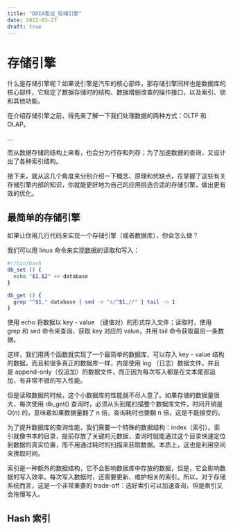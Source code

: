 ```yaml
---
title: "DDIA笔记_存储引擎"
date: 2022-03-27
draft: true
---
```


# 存储引擎

什么是存储引擎呢？如果说引擎是汽车的核心部件，那存储引擎同样也是数据库的核心部件，它规定了数据存储时的结构、数据增删改查的操作接口，以及索引、锁和其他功能。

在介绍存储引擎之前，得先来了解一下我们处理数据的两种方式：OLTP 和 OLAP。

...

而从数据存储的结构上来看，也会分为行存和列存；为了加速数据的查询，又设计出了各种索引结构。

接下来，就从这几个角度来分别介绍一下概念、原理和优缺点，在掌握了这些有关存储引擎内部的知识，你就能更好地为自己的应用挑选合适的存储引擎，做出更有效的优化。

## 最简单的存储引擎

如果让你用几行代码来实现一个存储引擎（或者数据库），你会怎么做？

我们可以用 linux 命令来实现数据的读取和写入：

```bash
#!/bin/bash
db_set () {
  echo "$1,$2" >> database
}

db_get () {
  grep "^$1," database | sed -e "s/^$1,//" | tail -n 1
}
```

使用 echo 将数据以 key - value （键值对）的形式存入文件；读取时，使用 grep 和 sed 命令来查询、获取 key 对应的 value，并用 tail 命令获取最后一条数据。

这样，我们用两个函数就实现了一个最简单的数据库，可以存入 key - value 结构的数据，而且和很多真正的数据库一样，内部使用 log （日志）数据文件，并且是 append-only（仅追加）的数据文件，而正因为每次写入都是在文本尾部追加，有非常不错的写入性能。

但是读取数据的时候，这个小数据库的性能就不尽人意了。如果存储的数据量很大，每次使用 db_get() 查询时，必须从头到尾扫描整个数据库文件，时间开销是 O(n) 的，意味着如果数据量翻了 n 倍，查询耗时也要翻 n 倍，这是不能接受的。

为了提升数据库的查询性能，我们需要一个特殊的数据结构：index（索引）。索引就像书本的目录，提前存放了关键的元数据，查询时就能通过这个目录快速定位到数据的真实位置，而不用通过耗时的扫描来获取数据。本质上，这也是利用空间来换取时间。

索引是一种额外的数据结构，它不会影响数据库中存放的数据，但是，它会影响数据的写入效率。每次写入数据时，还需要更新、维护相关的索引。所以，对于存储系统而言，这是一个非常重要的 trade-off：选好索引可以加速查询，但是索引又会拖慢写入。

## Hash 索引

